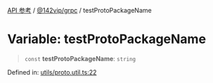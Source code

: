 [API 参考](../../../index.md) / [@142vip/grpc](../index.md) / testProtoPackageName

# Variable: testProtoPackageName

> `const` **testProtoPackageName**: `string`

Defined in: [utils/proto.util.ts:22](https://github.com/142vip/core-x/blob/15d5bc9ef4bece78c0e60bdf074a2d245f625100/packages/grpc/src/utils/proto.util.ts#L22)
